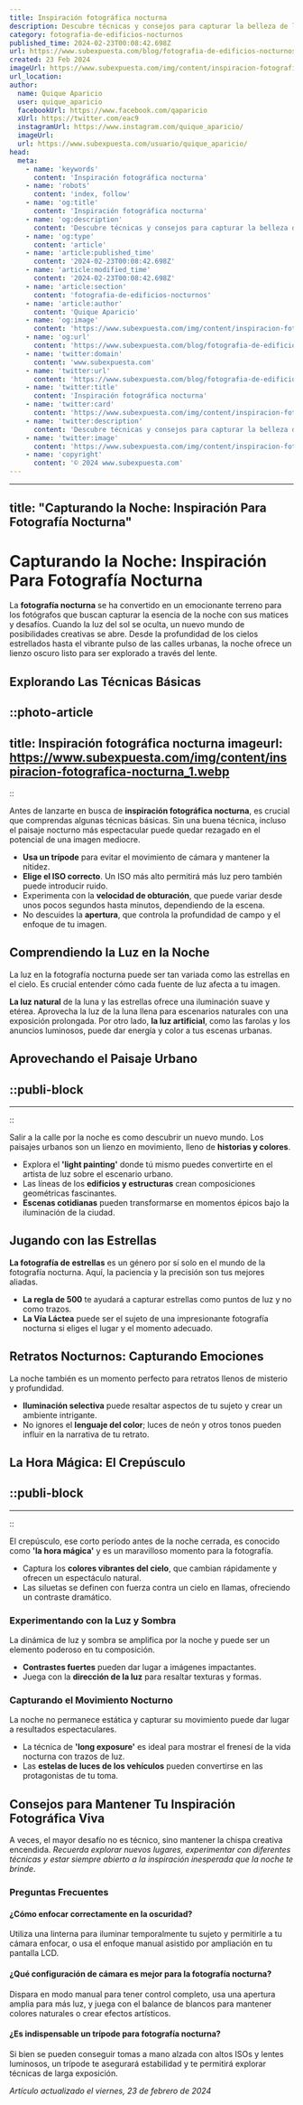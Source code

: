 ```yaml
---
title: Inspiración fotográfica nocturna
description: Descubre técnicas y consejos para capturar la belleza de la noche con tu cámara. Inspírate y domina la fotografía nocturna.
category: fotografia-de-edificios-nocturnos
published_time: 2024-02-23T00:08:42.698Z
url: https://www.subexpuesta.com/blog/fotografia-de-edificios-nocturnos/inspiracion-fotografica-nocturna
created: 23 Feb 2024
imageUrl: https://www.subexpuesta.com/img/content/inspiracion-fotografica-nocturna_1.webp
url_location:
author:
  name: Quique Aparicio
  user: quique_aparicio
  facebookUrl: https://www.facebook.com/qaparicio
  xUrl: https://twitter.com/eac9
  instagramUrl: https://www.instagram.com/quique_aparicio/
  imageUrl: 
  url: https://www.subexpuesta.com/usuario/quique_aparicio/
head:
  meta:
    - name: 'keywords'
      content: 'Inspiración fotográfica nocturna'
    - name: 'robots'
      content: 'index, follow'
    - name: 'og:title'
      content: 'Inspiración fotográfica nocturna'
    - name: 'og:description'
      content: 'Descubre técnicas y consejos para capturar la belleza de la noche con tu cámara. Inspírate y domina la fotografía nocturna.'
    - name: 'og:type'
      content: 'article'
    - name: 'article:published_time'
      content: '2024-02-23T00:08:42.698Z'
    - name: 'article:modified_time'
      content: '2024-02-23T00:08:42.698Z'
    - name: 'article:section'
      content: 'fotografia-de-edificios-nocturnos'
    - name: 'article:author'
      content: 'Quique Aparicio'
    - name: 'og:image'
      content: 'https://www.subexpuesta.com/img/content/inspiracion-fotografica-nocturna_1.webp'
    - name: 'og:url'
      content: 'https://www.subexpuesta.com/blog/fotografia-de-edificios-nocturnos/inspiracion-fotografica-nocturna'
    - name: 'twitter:domain'
      content: 'www.subexpuesta.com'
    - name: 'twitter:url'
      content: 'https://www.subexpuesta.com/blog/fotografia-de-edificios-nocturnos/inspiracion-fotografica-nocturna'
    - name: 'twitter:title'
      content: 'Inspiración fotográfica nocturna'
    - name: 'twitter:card'
      content: 'https://www.subexpuesta.com/img/content/inspiracion-fotografica-nocturna_1.webp'
    - name: 'twitter:description'
      content: 'Descubre técnicas y consejos para capturar la belleza de la noche con tu cámara. Inspírate y domina la fotografía nocturna.'
    - name: 'twitter:image'
      content: 'https://www.subexpuesta.com/img/content/inspiracion-fotografica-nocturna_1.webp'
    - name: 'copyright'
      content: '© 2024 www.subexpuesta.com'
---
```

---
title: "Capturando la Noche: Inspiración Para Fotografía Nocturna"
---

# Capturando la Noche: Inspiración Para Fotografía Nocturna

La **fotografía nocturna** se ha convertido en un emocionante terreno para los fotógrafos que buscan capturar la esencia de la noche con sus matices y desafíos. Cuando la luz del sol se oculta, un nuevo mundo de posibilidades creativas se abre. Desde la profundidad de los cielos estrellados hasta el vibrante pulso de las calles urbanas, la noche ofrece un lienzo oscuro listo para ser explorado a través del lente.

## Explorando Las Técnicas Básicas


::photo-article
---
title: Inspiración fotográfica nocturna
imageurl: https://www.subexpuesta.com/img/content/inspiracion-fotografica-nocturna_1.webp
---
::


Antes de lanzarte en busca de **inspiración fotográfica nocturna**, es crucial que comprendas algunas técnicas básicas. Sin una buena técnica, incluso el paisaje nocturno más espectacular puede quedar rezagado en el potencial de una imagen mediocre.

- **Usa un trípode** para evitar el movimiento de cámara y mantener la nitidez.
- **Elige el ISO correcto**. Un ISO más alto permitirá más luz pero también puede introducir ruido.
- Experimenta con la **velocidad de obturación**, que puede variar desde unos pocos segundos hasta minutos, dependiendo de la escena.
- No descuides la **apertura**, que controla la profundidad de campo y el enfoque de tu imagen.

## Comprendiendo la Luz en la Noche

La luz en la fotografía nocturna puede ser tan variada como las estrellas en el cielo. Es crucial entender cómo cada fuente de luz afecta a tu imagen.

**La luz natural** de la luna y las estrellas ofrece una iluminación suave y etérea. Aprovecha la luz de la luna llena para escenarios naturales con una exposición prolongada. Por otro lado, **la luz artificial**, como las farolas y los anuncios luminosos, puede dar energía y color a tus escenas urbanas.

## Aprovechando el Paisaje Urbano


  ::publi-block
  ---
  ---
  ::
  
  
Salir a la calle por la noche es como descubrir un nuevo mundo. Los paisajes urbanos son un lienzo en movimiento, lleno de **historias y colores**.

- Explora el **'light painting'** donde tú mismo puedes convertirte en el artista de luz sobre el escenario urbano.
- Las líneas de los **edificios y estructuras** crean composiciones geométricas fascinantes.
- **Escenas cotidianas** pueden transformarse en momentos épicos bajo la iluminación de la ciudad.

## Jugando con las Estrellas

**La fotografía de estrellas** es un género por sí solo en el mundo de la fotografía nocturna. Aquí, la paciencia y la precisión son tus mejores aliadas.

- **La regla de 500** te ayudará a capturar estrellas como puntos de luz y no como trazos.
- **La Vía Láctea** puede ser el sujeto de una impresionante fotografía nocturna si eliges el lugar y el momento adecuado.

## Retratos Nocturnos: Capturando Emociones

La noche también es un momento perfecto para retratos llenos de misterio y profundidad.

- **Iluminación selectiva** puede resaltar aspectos de tu sujeto y crear un ambiente intrigante.
- No ignores el **lenguaje del color**; luces de neón y otros tonos pueden influir en la narrativa de tu retrato.

## La Hora Mágica: El Crepúsculo


  ::publi-block
  ---
  ---
  ::
  
  
El crepúsculo, ese corto período antes de la noche cerrada, es conocido como **'la hora mágica'** y es un maravilloso momento para la fotografía.

- Captura los **colores vibrantes del cielo**, que cambian rápidamente y ofrecen un espectáculo natural.
- Las siluetas se definen con fuerza contra un cielo en llamas, ofreciendo un contraste dramático.

### Experimentando con la Luz y Sombra

La dinámica de luz y sombra se amplifica por la noche y puede ser un elemento poderoso en tu composición.

- **Contrastes fuertes** pueden dar lugar a imágenes impactantes.
- Juega con la **dirección de la luz** para resaltar texturas y formas.

### Capturando el Movimiento Nocturno

La noche no permanece estática y capturar su movimiento puede dar lugar a resultados espectaculares.

- La técnica de **'long exposure'** es ideal para mostrar el frenesí de la vida nocturna con trazos de luz.
- Las **estelas de luces de los vehículos** pueden convertirse en las protagonistas de tu toma.

## Consejos para Mantener Tu Inspiración Fotográfica Viva

A veces, el mayor desafío no es técnico, sino mantener la chispa creativa encendida. *Recuerda explorar nuevos lugares, experimentar con diferentes técnicas y estar siempre abierto a la inspiración inesperada que la noche te brinde*.

### Preguntas Frecuentes

#### ¿Cómo enfocar correctamente en la oscuridad?
Utiliza una linterna para iluminar temporalmente tu sujeto y permitirle a tu cámara enfocar, o usa el enfoque manual asistido por ampliación en tu pantalla LCD.

#### ¿Qué configuración de cámara es mejor para la fotografía nocturna?
Dispara en modo manual para tener control completo, usa una apertura amplia para más luz, y juega con el balance de blancos para mantener colores naturales o crear efectos artísticos.

#### ¿Es indispensable un trípode para fotografía nocturna?
Si bien se pueden conseguir tomas a mano alzada con altos ISOs y lentes luminosos, un trípode te asegurará estabilidad y te permitirá explorar técnicas de larga exposición.

_Artículo actualizado el viernes, 23 de febrero de 2024_